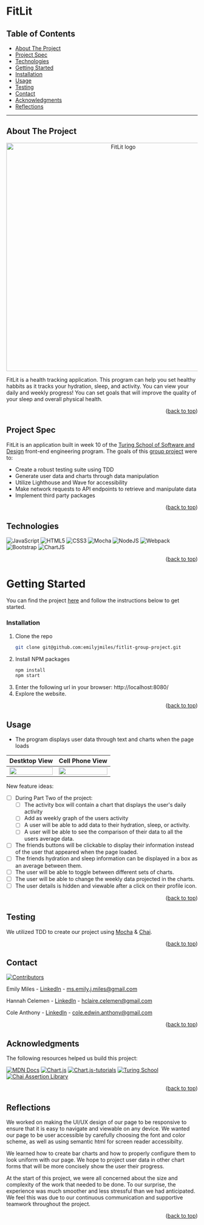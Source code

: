 <a name="readme-top"></a>

# FitLit

## Table of Contents
- [About The Project](#about-the-project)
- [Project Spec](#project-spec)
- [Technologies](#technologies)
- [Getting Started](#getting-started)
- [Installation](#installation)
- [Usage](#usage)
- [Testing](#testing)
- [Contact](#contact)
- [Acknowledgments](#acknowledgments)
- [Reflections](#reflections)

---

## About The Project
<p align="center">
  <img width="600" alt="FitLit logo" src="https://user-images.githubusercontent.com/94808267/188324820-0027eff1-424d-4e2c-8dd9-13404c3ed30d.png">
</p>

FitLit is a health tracking application. This program can help you set healthy habbits as it tracks your hydration, sleep, and activity. You can view your daily and weekly progress! You can set goals that will improve the quality of your sleep and overall physical health. 

<p align="right">(<a href="#readme-top">back to top</a>)</p>

## Project Spec
FitLit is an application built in week 10 of the [Turing School of Software and Design](https://turing.edu/) front-end engineering program. The goals of this [group project](https://frontend.turing.edu/projects/Fitlit-part-one.html) were to:

* Create a robust testing suite using TDD
* Generate user data and charts through data manipulation
* Utilize Lighthouse and Wave for accessibility
* Make network requests to API endpoints to retrieve and manipulate data
* Implement third party packages


<p align="right">(<a href="#readme-top">back to top</a>)</p>

## Technologies
![JavaScript](https://img.shields.io/badge/javascript-%23323330.svg?style=for-the-badge&logo=javascript&logoColor=%23F7DF1E)
![HTML5](https://img.shields.io/badge/html5-%23E34F26.svg?style=for-the-badge&logo=html5&logoColor=white)
![CSS3](https://img.shields.io/badge/css3-%231572B6.svg?style=for-the-badge&logo=css3&logoColor=white)
![Mocha](https://img.shields.io/badge/-mocha-%238D6748?style=for-the-badge&logo=mocha&logoColor=white)
![NodeJS](https://img.shields.io/badge/node.js-6DA55F?style=for-the-badge&logo=node.js&logoColor=white)
![Webpack](https://img.shields.io/badge/webpack-%238DD6F9.svg?style=for-the-badge&logo=webpack&logoColor=black)
![Bootstrap](https://img.shields.io/badge/bootstrap-%23563D7C.svg?style=for-the-badge&logo=bootstrap&logoColor=white)
![ChartJS](	https://img.shields.io/badge/Chart.js-FF6384?style=for-the-badge&logo=chartdotjs&logoColor=white)

<p align="right">(<a href="#readme-top">back to top</a>)</p>

<!-- GETTING STARTED -->
# Getting Started
You can find the project [here](https://github.com/emilyjmiles/fitlit-group-project.git) and follow the instructions below to get started.
  

### Installation
1. Clone the repo
   ```sh
   git clone git@github.com:emilyjmiles/fitlit-group-project.git
   ```
2. Install NPM packages
   ```sh
   npm install
   npm start
   ``` 
3. Enter the following url in your browser: http://localhost:8080/
4. Explore the website.

<p align="right">(<a href="#readme-top">back to top</a>)</p>

<!-- USAGE EXAMPLES -->
## Usage
* The program displays user data through text and charts when the page loads
<!-- <img width="1428" alt="Screen Shot 2022-09-04 at 12 14 24 PM" src="https://user-images.githubusercontent.com/94808267/188327742-03ee3310-d07a-498b-8213-637de49ab7ef.png"> -->

| Destktop View | Cell Phone View |
|---------------|-----------------|
<img src="https://media.giphy.com/media/6QMupVufGnhGwmbZpj/giphy.gif" width=100%>|<img src="https://media.giphy.com/media/5D3KvzWgqlYy7nBR5x/giphy.gif" width=100%>

New feature ideas: 
- [ ] During Part Two of the project:
    - [ ] The activity box will contain a chart that displays the user's daily activity
    - [ ] Add as weekly graph of the users activity
    - [ ] A user will be able to add data to their hydration, sleep, or activity.
    - [ ] A user will be able to see the comparison of their data to all the users average data.
- [ ] The friends buttons will be clickable to display their information instead of the user that appeared when the page loaded. 
- [ ] The friends hydration and sleep information can be displayed in a box as an average between them.
- [ ] The user will be able to toggle between different sets of charts.
- [ ] The user will be able to change the weekly data projected in the charts.
- [ ] The user details is hidden and viewable after a click on their profile icon.

<p align="right">(<a href="#readme-top">back to top</a>)</p>

## Testing
We utilized TDD to create our project using [Mocha](https://mochajs.org/) & [Chai](https://www.chaijs.com/).

<p align="right">(<a href="#readme-top">back to top</a>)</p>

<!-- CONTACT -->
## Contact
[![Contributors][contributors-shield]][contributors-url]

Emily Miles - [LinkedIn](https://www.linkedin.com/in/emilyjmiles/) - ms.emily.j.miles@gmail.com

Hannah Celemen - [LinkedIn](https://www.linkedin.com/in/hannah-celemen/) - hclaire.celemen@gmail.com

Cole Anthony - [LinkedIn](https://www.linkedin.com/in/cole-edwin-anthony/) - cole.edwin.anthony@gmail.com

<p align="right">(<a href="#readme-top">back to top</a>)</p>

<!-- ACKNOWLEDGMENTS -->
## Acknowledgments
The following resources helped us build this project:

[![MDN Docs][MDN-shield]][MDN]
[![Chart.js][Charts]][charts-url]
[![Chart.js-tutorials][youtube-shield]][charts-youtube-link]
[![Turing School](https://img.shields.io/badge/Turing_School-030303?style=for-the-badge)](https://https://turing.edu/)
[![Chai Assertion Library](https://img.shields.io/badge/chai-A30701?style=for-the-badge&logo=chai&logoColor=white)](https://www.chaijs.com/api/bdd/)

<p align="right">(<a href="#readme-top">back to top</a>)</p>

## Reflections
We worked on making the UI/UX design of our page to be responsive to ensure that it is easy to navigate and viewable on any device. We wanted our page to be user accessible by carefully choosing the font and color scheme, as well as using semantic html for screen reader accessibilty. 

We learned how to create bar charts and how to properly configure them to look uniform with our page. We hope to project user data in other chart forms that will be more concisely show the user their progress.

At the start of this project, we were all concerned about the size and complexity of the work that needed to be done. To our surprise, the experience was much smoother and less stressful than we had anticipated. We feel this was due to our continuous communication and supportive teamwork throughout the project. 

<p align="right">(<a href="#readme-top">back to top</a>)</p>

<!-- MARKDOWN LINKS & IMAGES -->
<!-- https://www.markdownguide.org/basic-syntax/#reference-style-links -->
[youtube-shield]: https://img.shields.io/badge/YouTube-%23FF0000.svg?style=for-the-badge&logo=YouTube&logoColor=white
[charts-youtube-link]: https://www.youtube.com/c/ChartJS-tutorials
[MDN-shield]: https://img.shields.io/badge/MDN_Web_Docs-black?style=for-the-badge&logo=mdnwebdocs&logoColor=white
[MDN]:https://developer.mozilla.org/en-US/
[charts-url]: https://www.chartjs.org/docs/latest/
[Charts]: https://img.shields.io/badge/chart.js-F5788D.svg?style=for-the-badge&logo=chart.js&logoColor=white
[contributors-shield]: https://img.shields.io/badge/Contributors-3-2ea44f?style=for-the-badge
[contributors-url]: https://github.com/emilyjmiles/fitlit-group-project/graphs/contributors

[product-screenshot]: images/screenshot.png
